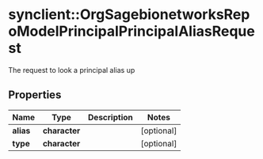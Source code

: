 # synclient::OrgSagebionetworksRepoModelPrincipalPrincipalAliasRequest

The request to look a principal alias up

## Properties
Name | Type | Description | Notes
------------ | ------------- | ------------- | -------------
**alias** | **character** |  | [optional] 
**type** | **character** |  | [optional] 


